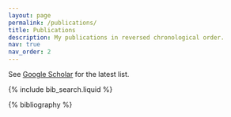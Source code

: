 ```yaml
---
layout: page
permalink: /publications/
title: Publications
description: My publications in reversed chronological order.
nav: true
nav_order: 2
---
```


See [Google Scholar](https://scholar.google.com/citations?user=8XFlTFIAAAAJ&hl=en) for the latest list.

<!-- _pages/publications.md -->

<!-- Bibsearch Feature -->

{% include bib_search.liquid %}

<div class="publications">

{% bibliography %}

</div>
